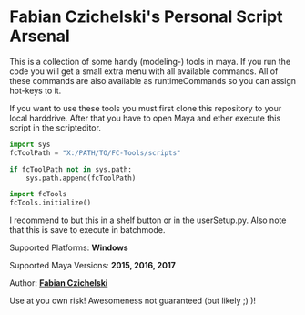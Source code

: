 # Fabian Czichelski's Personal Script Arsenal

This is a collection of some handy (modeling-) tools in maya. If you run the code
you will get a small extra menu with all available commands. All of these commands
are also available as runtimeCommands so you can assign hot-keys to it.

If you want to use these tools you must first clone this repository to your local
harddrive. After that you have to open Maya and ether execute this script in the
scripteditor.

```python
import sys
fcToolPath = "X:/PATH/TO/FC-Tools/scripts"

if fcToolPath not in sys.path:
    sys.path.append(fcToolPath)

import fcTools
fcTools.initialize()
```
I recommend to but this in a shelf button or in the userSetup.py.
Also note that this is save to execute in batchmode.

Supported Platforms: **Windows**

Supported Maya Versions: **2015, 2016, 2017**

Author: [**Fabian Czichelski**](http://hub.morroimages.com/display/~f.czichelski)

Use at you own risk! Awesomeness not guaranteed (but likely ;) )!
